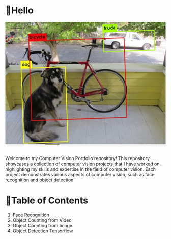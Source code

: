 # 👋Hello
<p align="center">
  <img src="https://github.com/naufaljaya/wowrack-cv-porto/blob/main/asset/Object%20detection%20ex.jpeg?raw=true" alt="Sublime's custom image"/>
</p>
<br>
Welcome to my Computer Vision Portfolio repository! This repository showcases a collection of computer vision projects that I have worked on, highlighting my skills and expertise in the field of computer vision. Each project demonstrates various aspects of computer vision, such as face recognition and object detection

# 📖Table of Contents

1.  Face Recognition
2.  Object Counting from Video
3.  Object Counting from Image
4.  Object Detection Tensorflow
